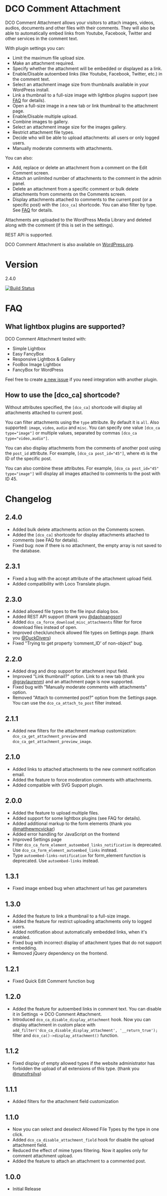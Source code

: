 # DCO Comment Attachment

DCO Comment Attachment allows your visitors to attach images, videos, audios, documents and other files with their comments. They will also be able to automatically embed links from Youtube, Facebook, Twitter and other services in the comment text.

With plugin settings you can:
- Limit the maximum file upload size.
- Make an attachment required.
- Specify whether the attachment will be embedded or displayed as a link.
- Enable/Disable autoembed links (like Youtube, Facebook, Twitter, etc.) in the comment text.
- Select an attachment image size from thumbnails available in your WordPress install.
- Link a thumbnail to a full-size image with lightbox plugins support (see [FAQ](#faq) for details).
- Open a full-size image in a new tab or link thumbnail to the attachment page.
- Enable/Disable multiple upload.
- Combine images to gallery.
- Select an attachment image size for the images gallery.
- Restrict attachment file types.
- Decide who will be able to upload attachments: all users or only logged users.
- Manually moderate comments with attachments.

You can also:
- Add, replace or delete an attachment from a comment on the Edit Comment screen.
- Attach an unlimited number of attachments to the comment in the admin panel.
- Delete an attachment from a specific comment or bulk delete attachments from comments on the Comments screen.
- Display attachments attached to comments to the current post (or a specific post) with the `[dco_ca]` shortcode. You can also filter by type. See [FAQ](#faq) for details.

Attachments are uploaded to the WordPress Media Library and deleted along with the comment (if this is set in the settings).

REST API is supported.

DCO Comment Attachment is also available on [WordPress.org](https://wordpress.org/plugins/dco-comment-attachment/).

# Version
2.4.0

[![Build Status](https://travis-ci.org/yadenis/DCO-Comment-Attachment.svg?branch=master)](https://travis-ci.org/yadenis/DCO-Comment-Attachment)

# FAQ

## What lightbox plugins are supported?
 
DCO Comment Attachment tested with:
- Simple Lightbox
- Easy FancyBox
- Responsive Lightbox & Gallery
- FooBox Image Lightbox
- FancyBox for WordPress

Feel free to create [a new issue](https://github.com/yadenis/DCO-Comment-Attachment/issues) if you need integration with another plugin.

## How to use the [dco_ca] shortcode?

Without attributes specified, the `[dco_ca]` shortcode will display all attachments attached to current post.

You can filter attachments using the `type` attribute. By default it is `all`. Also supported: `image`, `video`, `audio` and `misc`.
You can specify one value `[dco_ca type="image"]` or multiple values, separated by commas `[dco_ca type="video,audio"]`.

You can also display attachments from the comments of another post using the `post_id` attribute.
For example, `[dco_ca post_id="45"]`, where `45` is the ID of the specific post.

You can also combine these attributes. For example, `[dco_ca post_id="45" type="image"]` will display all images attached to comments to the post with ID 45.

# Changelog
## 2.4.0
- Added bulk delete attachments action on the Comments screen.
- Added the `[dco_ca]` shortcode for display attachments attached to comments (see FAQ for details).
- Fixed bug: now if there is no attachment, the empty array is not saved to the database.

## 2.3.1
- Fixed a bug with the accept attribute of the attachment upload field.
- Added compatibility with Loco Translate plugin.

## 2.3.0
- Added allowed file types to the file input dialog box.
- Added REST API support (thank you [@daohoangson](https://github.com/daohoangson))
- Added `dco_ca_force_download_misc_attachments` filter for force download files instead of open.
- Improved check/uncheck allowed file types on Settings page. (thank you [@DuckDivers](https://github.com/DuckDivers))
- Fixed "Trying to get property ‘comment_ID’ of non-object" bug.

## 2.2.0
- Added drag and drop support for attachment input field.
- Improved "Link thumbnail?" option. Link to a new tab (thank you [@graylaurenm](https://github.com/graylaurenm)) and an attachment page is now supported.
- Fixed bug with "Manually moderate comments with attachments" option.
- Removed "Attach to commented post?" option from the Settings page. You can use the `dco_ca_attach_to_post` filter instead.

## 2.1.1
- Added new filters for the attachment markup customization: `dco_ca_get_attachment_preview` and `dco_ca_get_attachment_preview_image`.

## 2.1.0
- Added links to attached attachments to the new comment notification email.
- Added the feature to force moderation comments with attachments.
- Added compatible with SVG Support plugin.

## 2.0.0
- Added the feature to upload multiple files.
- Added support for some lightbox plugins (see FAQ for details).
- Added additional markup to the form elements (thank you [@matthewmcvickar](https://github.com/matthewmcvickar))
- Added error handling for JavaScript on the frontend
- Improved Settings page
- Filter `dco_ca_form_element_autoembed_links_notification` is deprecated. Use `dco_ca_form_element_autoembed_links` instead.
- Type `autoembed-links-notification` for form_element function is deprecated. Use `autoembed-links` instead.

## 1.3.1
- Fixed image embed bug when attachment url has get parameters

## 1.3.0
- Added the feature to link a thumbnail to a full-size image.
- Added the feature for restrict uploading attachments only to logged users.
- Added notification about automatically embedded links, when it's enabled.
- Fixed bug with incorrect display of attachment types that do not support embedding.
- Removed jQuery dependency on the frontend.

## 1.2.1
- Fixed Quick Edit Comment function bug

## 1.2.0
- Added the feature for autoembed links in comment text. You can disable it in Settings -> DCO Comment Attachment.
- Introduced `dco_ca_disable_display_attachment` hook. Now you can display attachment in custom place with `add_filter('dco_ca_disable_display_attachment', '__return_true');` filter and `dco_ca()->display_attachment()` function.

## 1.1.2
- Fixed display of empty allowed types if the website administrator has forbidden the upload of all extensions of this type. (thank you [@nunofrsilva](https://github.com/nunofrsilva))

## 1.1.1
- Added filters for the attachment field customization

## 1.1.0
- Now you can select and deselect Allowed File Types by the type in one click.
- Added `dco_ca_disable_attachment_field` hook for disable the upload attachment field.
- Reduced the effect of mime types filtering. Now it applies only for comment attachment upload.
- Added the feature to attach an attachment to a commented post.

## 1.0.0
- Initial Release